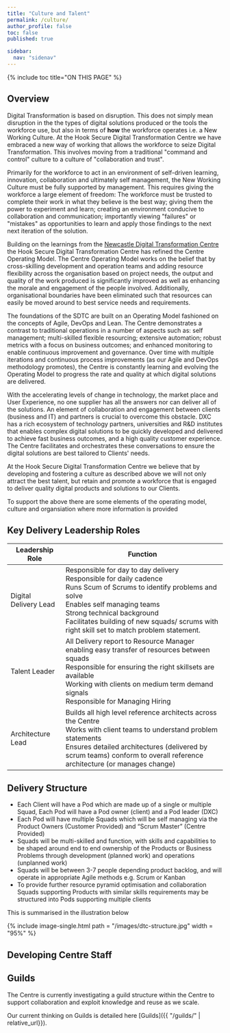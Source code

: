 ```yaml
---
title: "Culture and Talent"
permalink: /culture/
author_profile: false
toc: false
published: true

sidebar:
  nav: "sidenav"
---
```

{% include toc title="ON THIS PAGE" %}

## Overview

Digital Transformation is based on disruption. This does not simply mean disruption in the the types of digital solutions produced or the tools the workforce use, but also in terms of **how** the workforce operates i.e. a New Working Culture. At the Hook Secure Digital Transformation Centre we have embraced a new way of working that allows the workforce to seize Digital Transformation. This involves moving from a traditional "command and control" culture to a culture of "collaboration and trust".

Primarily for the workforce to act in an environment of self-driven learning, innovation, collaboration and ultimately self management, the New Working Culture must be fully supported by management. This requires giving the workforce a large element of freedom: The workforce must be trusted to complete their work in what they believe is the best way; giving them the power to experiment and learn; creating an environment conducive to collaboration and communication; importantly viewing "failures" or "mistakes" as opportunities to learn and apply those findings to the next next iteration of the solution.

Building on the learnings from the  [Newcastle Digital Transformation Centre](https://github.dxc.com/pages/NewcastleDigitalTransformationCentre/docs/)  the Hook Secure Digital Transformation Centre has refined the Centre Operating Model. The Centre Operating Model works on the belief that by cross-skilling development and operation teams and adding resource flexibility across the organisation based on project needs, the output and quality of the work produced is significantly improved as well as enhancing the morale and engagement of the people involved. Additionally, organisational boundaries have been eliminated such that resources can easily be moved around to best service needs and requirements.

The foundations of the SDTC are built on an Operating Model fashioned on the concepts of Agile, DevOps and Lean. The Centre demonstrates a contrast to traditional operations in a number of aspects such as: self management; multi-skilled flexible resourcing; extensive automation; robust metrics with a focus on business outcomes; and enhanced monitoring to enable continuous improvement and governance. Over time with multiple iterations and continuous process improvements (as our Agile and DevOps methodology promotes), the Centre is constantly learning and evolving the Operating Model to progress the rate and quality at which digital solutions are delivered.

With the accelerating levels of change in technology, the market place and User Experience, no one supplier has all the answers nor can deliver all of the solutions. An element of collaboration and engagement between clients (business and IT) and partners is crucial to overcome this obstacle. DXC has a rich ecosystem of technology partners, universities and R&D institutes that enables complex digital solutions to be quickly developed and delivered to achieve fast business outcomes, and a high quality customer experience. The Centre facilitates and orchestrates these conversations to ensure the digital solutions are best tailored to Clients' needs.

At the Hook Secure Digital Transformation Centre we believe that by developing and fostering a culture as described above we will not only attract the best talent, but retain and promote a workforce that is engaged to deliver quality digital products and solutions to our Clients.


To support the above there are some elements of the operating model, culture and organsiation where more information is provided

## Key Delivery Leadership Roles

| Leadership Role       | Function                                                     |
| --------------------- | ------------------------------------------------------------ |
| Digital Delivery Lead           | Responsible for day to day delivery<br/>Responsible for daily cadence<br/>Runs Scum of Scrums to identify problems and solve<br/>Enables self managing teams<br/>Strong technical background<br/>Facilitates building of new squads/ scrums with right skill set to match problem statement. |
| Talent Leader |  All Delivery report to Resource Manager enabling easy transfer of resources between squads<br/>Responsible for ensuring the right skillsets are available<br/>Working with clients on medium term demand signals<br/>Responsible for Managing Hiring                                                            |
| Architecture Lead     |  Builds all high level reference architects across the Centre<br/> Works with client teams to understand problem statements<br/> Ensures detailed architectures (delivered by scrum teams) conform to overall reference architecture (or manages change)                                                            |

## Delivery Structure

- Each Client will have a Pod which are made up of a single or multiple Squad, Each Pod will have a Pod owner (client) and a Pod leader (DXC)
- Each Pod will have multiple Squads which will be self managing via the Product Owners (Customer Provided) and “Scrum Master” (Centre Provided)
- Squads will be multi-skilled and function, with skills and capabilities to be shaped around end to end ownership of the Products or Business Problems through development (planned work) and operations (unplanned work)
- Squads will be between 3-7 people depending product backlog, and will operate in appropriate Agile methods e.g. Scrum or Kanban
- To provide further resource pyramid optimisation and collaboration Squads supporting Products with similar skills requirements may be structured into Pods supporting multiple clients

This is summarised in the illustration below

{% include image-single.html path = "/images/dtc-structure.jpg" width = "95%" %}

## Developing Centre Staff


## Guilds

The Centre is currently investigating a guild structure within the Centre to support collaboration and exploit knowledge and reuse as we scale.

Our current thinking on Guilds is detailed here [Guilds]({{ "/guilds/" | relative_url}}).
